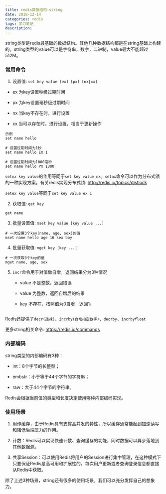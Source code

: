 ```yaml
---
title: redis数据结构-string
date: 2018-12-14
categories: redis
tags: 学习笔记
description: 
---
```


string类型是redis最基础的数据结构。其他几种数据结构都是在string基础上构建的。string类型的value可以是字符串，数字，二进制，value最大不能超过512M。

### 常用命令

1. 设置值: `set key value [ex] [px] [nx|xx]`
- ex 为key设置秒级过期时间

- px 为key设置毫秒级过期时间

- nx 当key不存在时，进行设置 

- xx 当可以存在时，进行设置，相当于更新操作

```redis
示例
set name hello

# 设置过期时间为1秒
set name hello EX 1

# 设置过期时间为1000毫秒 
set name hello PX 1000
```

`setnx key value`的作用等同于`set key value nx`。`setnx`命令可以作为分布式锁的一种实现方案。有关redis实现分布式锁: http://redis.io/topics/distlock

`setex key value`等同于`set key value ex 1`

2. 获取值: `get key`

```redis
get name
```

3. 批量设置值: `mset key value [key value ...]`

```redis
# 一次设置3个key(name, age, sex)的值
mset name hello age 16 sex boy
```

4. 批量获取值: `mget key [key ...]`

```redis
# 一次获取3个key的值
mget name, age, sex
```

5. `incr`命令用于对值做自增，返回结果分为3种情况
   
   - value 不是整数，返回错误
   
   - value 为整数，返回自增后的结果
   
   - key 不存在，按照值为0自增，返回1。

```redis

```

Redis还提供了`decr(递减)`、`incrby(自增指定数字)`、`decrby`、`incrbyfloat`

更多string相关命令: https://redis.io/commands

### 内部编码

string类型的内部编码有3种：

- int：8个字节的长整型；

- embstr：小于等于44个字节的字符串；

- raw：大于44个字节的字符串。

Redis会根据当前值的类型和长度决定使用哪种内部编码实现。

### 使用场景

1. 用作缓存，由于Redis具有支撑高并发的特性，所以缓存通常能起到加速读写和降低后端压力的作用。

2. 计数：Redis可以实现快速计数、查询缓存的功能，同时数据可以异步落地到其他数据源。

3. 共享Session：可以使用Redis将用户的Session进行集中管理，在这种模式下只要保证Redis是高可用和扩展性的，每次用户更新或者查询登录信息都直接从Redis中获取。

除了上述3种场景，string还有很多的使用场景，我们可以充分发挥自己的想象力。
